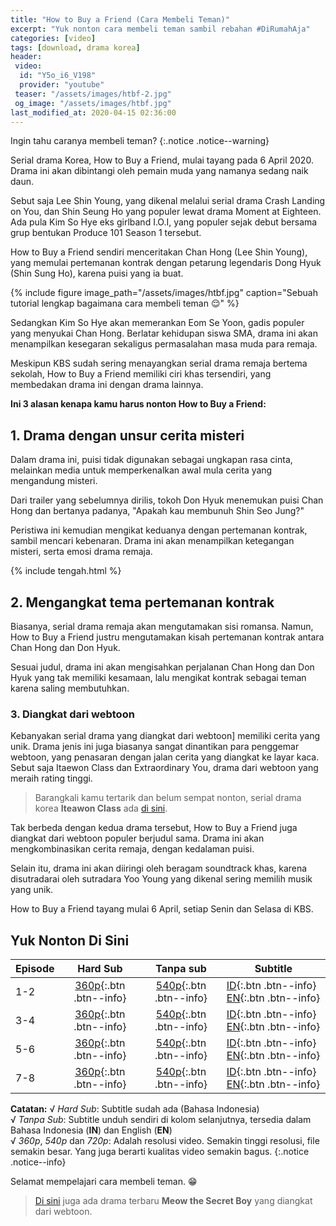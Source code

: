 ```yaml
---
title: "How to Buy a Friend (Cara Membeli Teman)"
excerpt: "Yuk nonton cara membeli teman sambil rebahan #DiRumahAja"
categories: [video]
tags: [download, drama korea]
header:
 video:
  id: "Y5o_i6_V198"
  provider: "youtube"
 teaser: "/assets/images/htbf-2.jpg"
 og_image: "/assets/images/htbf.jpg"
last_modified_at: 2020-04-15 02:36:00
---
```

Ingin tahu caranya membeli teman?
{:.notice .notice--warning}

Serial drama Korea, How to Buy a Friend, mulai tayang pada 6 April 2020. Drama ini akan dibintangi oleh pemain muda yang namanya sedang naik daun.

Sebut saja Lee Shin Young, yang dikenal melalui serial drama Crash Landing on You, dan Shin Seung Ho yang populer lewat drama Moment at Eighteen. Ada pula Kim So Hye eks girlband I.O.I, yang populer sejak debut bersama grup bentukan Produce 101 Season 1 tersebut.

How to Buy a Friend sendiri menceritakan Chan Hong (Lee Shin Young), yang memulai pertemanan kontrak dengan petarung legendaris Dong Hyuk (Shin Sung Ho), karena puisi yang ia buat.

{% include figure image_path="/assets/images/htbf.jpg" caption="Sebuah tutorial lengkap bagaimana cara membeli teman 😌" %}

Sedangkan Kim So Hye akan memerankan Eom Se Yoon, gadis populer yang menyukai Chan Hong. Berlatar kehidupan siswa SMA, drama ini akan menampilkan kesegaran sekaligus permasalahan masa muda para remaja.

Meskipun KBS sudah sering menayangkan serial drama remaja bertema sekolah, How to Buy a Friend memiliki ciri khas tersendiri, yang membedakan drama ini dengan drama lainnya.

**Ini 3 alasan kenapa kamu harus nonton How to Buy a Friend:**

## 1. Drama dengan unsur  cerita misteri

Dalam drama ini, puisi tidak digunakan sebagai ungkapan rasa cinta, melainkan media untuk memperkenalkan awal mula cerita yang mengandung misteri.

Dari trailer yang sebelumnya dirilis, tokoh Don Hyuk menemukan puisi Chan Hong dan bertanya padanya, "Apakah kau membunuh Shin Seo Jung?"

Peristiwa ini kemudian mengikat keduanya dengan pertemanan kontrak, sambil mencari kebenaran. Drama ini akan menampilkan ketegangan misteri, serta emosi drama remaja.  

{% include tengah.html %}

## 2. Mengangkat tema pertemanan kontrak

Biasanya, serial drama remaja akan mengutamakan sisi romansa. Namun, How to Buy a Friend justru mengutamakan kisah pertemanan kontrak antara Chan Hong dan Don Hyuk.

Sesuai judul, drama ini akan mengisahkan perjalanan Chan Hong dan Don Hyuk yang tak memiliki kesamaan, lalu mengikat kontrak sebagai teman karena saling membutuhkan.

### 3. Diangkat dari webtoon

Kebanyakan serial drama yang diangkat dari webtoon] memiliki cerita yang unik. Drama jenis ini juga biasanya sangat dinantikan para penggemar webtoon, yang penasaran dengan jalan cerita yang diangkat ke layar kaca. Sebut saja Itaewon Class dan Extraordinary You, drama dari webtoon yang meraih rating tinggi.

> Barangkali kamu tertarik dan belum sempat nonton, serial drama korea **Iteawon Class** ada [di sini](/video/itaewon-class/).

Tak berbeda dengan kedua drama tersebut, How to Buy a Friend juga diangkat dari webtoon populer berjudul sama. Drama ini akan mengkombinasikan cerita remaja, dengan kedalaman puisi.

Selain itu, drama ini akan diiringi oleh beragam soundtrack khas, karena disutradarai oleh sutradara Yoo Young yang dikenal sering memilih musik yang unik.

How to Buy a Friend tayang mulai 6 April, setiap Senin dan Selasa di KBS.

## Yuk Nonton Di Sini

Episode|Hard Sub|Tanpa sub|Subtitle
---|:---:|:---:|---
1-2|[360p](https://www.catetan.pw/zippyshare?srv=106&cde=vy8lbC3C&st1=ep1-2&st2=360p){:.btn .btn--info}|[540p](https://www.catetan.pw/zippshare?srv=60&cde=NeXyj8kS&st1=ep1-2&st2=540p){:.btn .btn--info}|[ID](/subscene?subtitles=how-to-buy-a-friend-friendship-contract-gyeyakwoojung&lang=indonesian&id=2183718){:.btn .btn--info} [EN](/subscene?subtitles=how-to-buy-a-friend-friendship-contract-gyeyakwoojung&lang=english&id=2183056){:.btn .btn--info}
3-4|[360p](https://www.catetan.pw/zippyshare?srv=9&cde=PePbotHo&st1=ep3-4&st2=360p){:.btn .btn--info}|[540p](https://www.catetan.pw/zippyshare?srv=101&cde=kG7hf4Q7&st1=ep3-4&st2=540p){:.btn .btn--info}|[ID](/subscene?subtitles=how-to-buy-a-friend-friendship-contract-gyeyakwoojung&lang=indonesian&id=2184717){:.btn .btn--info} [EN](/subscene?subtitles=how-to-buy-a-friend-friendship-contract-gyeyakwoojung&lang=english&id=2183729){:.btn .btn--info}
5-6|[360p](https://www.catetan.pw/zippyshare?srv=95&cde=UtiieB1l&st1=ep5-6&st2=360p){:.btn .btn--info}|[540p](https://www.catetan.pw/zippyshare?srv=61&cde=vxuu4KjC&st1=ep5-6&st2=540p){:.btn .btn--info}|[ID](/subscene?subtitles=how-to-buy-a-friend-friendship-contract-gyeyakwoojung&lang=indonesian&id=2190773){:.btn .btn--info} [EN](/subscene?subtitles=how-to-buy-a-friend-friendship-contract-gyeyakwoojung&lang=english&id=2190200){:.btn .btn--info}
7-8|[360p](https://www.catetan.pw/zippyshare?srv=73&st1=ep7-8&cde=ncZzqegL&st2=360p){:.btn .btn--info}|[540p](https://www.catetan.pw/zippyshare?srv=44&cde=DMYStcI2&st1=ep7-8&st2=540p){:.btn .btn--info}|[ID](/subscene?subtitles=how-to-buy-a-friend-friendship-contract-gyeyakwoojung&lang=indonesian&id=2191511){:.btn .btn--info} [EN](/subscene?subtitles=how-to-buy-a-friend-friendship-contract-gyeyakwoojung&lang=english&id=2190939){:.btn .btn--info}

**Catatan:**
√ _Hard Sub_: Subtitle sudah ada (Bahasa Indonesia)<br/>
√ _Tanpa Sub_: Subtitle unduh sendiri di kolom selanjutnya, tersedia dalam Bahasa Indonesia (**IN**) dan English (**EN**)<br/>
√ _360p_, _540p_ dan _720p_: Adalah resolusi video. Semakin tinggi resolusi, file semakin besar. Yang juga berarti kualitas video semakin bagus.
{:.notice .notice--info}

Selamat mempelajari cara membeli teman. 😁

> [Di sini](/video/meow-the-secret-boy/) juga ada drama terbaru **Meow the Secret Boy** yang diangkat dari webtoon.
